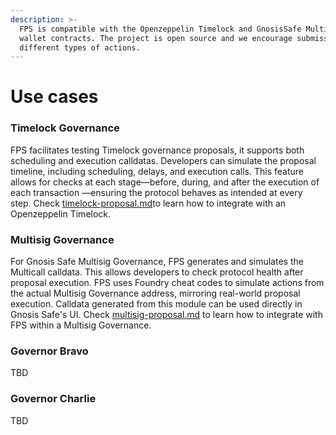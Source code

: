 ```yaml
---
description: >-
  FPS is compatible with the Openzeppelin Timelock and GnosisSafe Multisig
  wallet contracts. The project is open source and we encourage submissions of
  different types of actions.
---
```


# Use cases

### Timelock Governance

FPS facilitates testing Timelock governance proposals, it supports both scheduling and execution calldatas. Developers can simulate the proposal timeline, including scheduling, delays, and execution calls. This feature allows for checks at each stage—before, during, and after the execution of each transaction —ensuring the protocol behaves as intended at every step. Check [timelock-proposal.md](../guides/timelock-proposal.md)to learn how to integrate with an Openzeppelin Timelock.

### Multisig Governance

For Gnosis Safe Multisig Governance, FPS generates and simulates the Multicall calldata. This allows developers to check protocol health after proposal execution. FPS uses Foundry cheat codes to simulate actions from the actual Multisig Governance address, mirroring real-world proposal execution. Calldata generated from this module can be used directly in Gnosis Safe's UI. Check [multisig-proposal.md](../guides/multisig-proposal.md) to learn how to integrate with FPS within a Multisig Governance.

### Governor Bravo

TBD

### Governor Charlie

TBD
